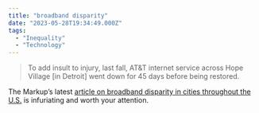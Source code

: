 ```yaml
---
title: "broadband disparity"
date: "2023-05-28T19:34:49.000Z"
tags: 
  - "Inequality"
  - "Technology"
---
```


> To add insult to injury, last fall, AT&T internet service across Hope Village \[in Detroit\] went down for 45 days before being restored.

The Markup’s latest [article on broadband disparity in cities throughout the U.S.](https://themarkup.org/still-loading/2022/10/19/dollars-to-megabits-you-may-be-paying-400-times-as-much-as-your-neighbor-for-internet-service) is infuriating and worth your attention.
